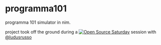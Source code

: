 # programma101
programma 101 simulator in nim.

project took off the ground during a [![Open Source Saturday](https://img.shields.io/badge/%E2%9D%A4%EF%B8%8F-open%20source%20saturday-F64060.svg)](https://www.meetup.com/it-IT/Open-Source-Saturday-Milano/) session with [@ludusrusso](https://github.com/ludusrusso)
